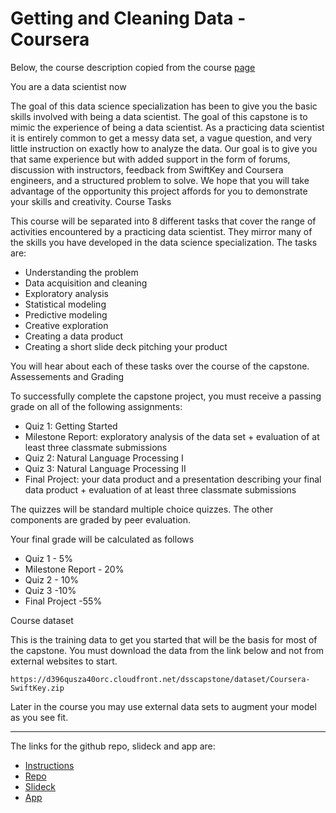 # Getting and Cleaning Data - Coursera

Below, the course description copied from the course [page](https://www.coursera.org/learn/data-science-project)

You are a data scientist now

The goal of this data science specialization has been to give you the basic skills involved with being a data scientist. The goal of this capstone is to mimic the experience of being a data scientist. As a practicing data scientist it is entirely common to get a messy data set, a vague question, and very little instruction on exactly how to analyze the data. Our goal is to give you that same experience but with added support in the form of forums, discussion with instructors, feedback from SwiftKey and Coursera engineers, and a structured problem to solve. We hope that you will take advantage of the opportunity this project affords for you to demonstrate your skills and creativity. 
Course Tasks

This course will be separated into 8 different tasks that cover the range of activities encountered by a practicing data scientist. They mirror many of the skills you have developed in the data science specialization. The tasks are:

- Understanding the problem
- Data acquisition and cleaning
- Exploratory analysis
- Statistical modeling
- Predictive modeling
- Creative exploration
- Creating a data product
- Creating a short slide deck pitching your product

You will hear about each of these tasks over the course of the capstone.
Assessements and Grading

To successfully complete the capstone project, you must receive a passing grade on all of the following assignments: 

- Quiz 1: Getting Started 
- Milestone Report: exploratory analysis of the data set + evaluation of at least three classmate submissions
- Quiz 2: Natural Language Processing I 
- Quiz 3: Natural Language Processing II
- Final Project: your data product and a presentation describing your final data product + evaluation of at least three classmate submissions

The quizzes will be standard multiple choice quizzes. The other components are graded by peer evaluation.

Your final grade will be calculated as follows

- Quiz 1 - 5%
- Milestone Report - 20%
- Quiz 2 - 10%
- Quiz 3 -10%
- Final Project -55%

Course dataset

This is the training data to get you started that will be the basis for most of the capstone. You must download the data from the link below and not from external websites to start.

    https://d396qusza40orc.cloudfront.net/dsscapstone/dataset/Coursera-SwiftKey.zip

Later in the course you may use external data sets to augment your model as you see fit.

--------------------------

The links for the github repo, slideck and app are:
- [Instructions]()
- [Repo](https://github.com/ElisaRMA/Capstone-DS-Specialization)
- [Slideck](https://rpubs.com/mirandeli/WordPred)
- [App](https://mirandeli.shinyapps.io/wordpred/)